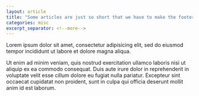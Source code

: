 ```yaml
---
layout: article
title: "Some articles are just so short that we have to make the footer stick"
categories: misc
excerpt_separator: <!--more-->
---
```


Lorem ipsum dolor sit amet, consectetur adipisicing elit, sed do eiusmod tempor incididunt ut labore et dolore magna aliqua.
<!--more-->

Ut enim ad minim veniam, quis nostrud exercitation ullamco laboris nisi ut aliquip ex ea commodo consequat. Duis aute irure dolor in reprehenderit in voluptate velit esse cillum dolore eu fugiat nulla pariatur. Excepteur sint occaecat cupidatat non proident, sunt in culpa qui officia deserunt mollit anim id est laborum.
